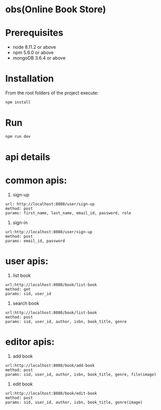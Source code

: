 # obs(Online Book Store)

Prerequisites
=============

* node 8.11.2 or above
* npm 5.6.0 or above
* mongoDB 3.6.4 or above

Installation
============

From the root folders of the project execute:

```bash
npm install
```

Run
===

```bash
npm run dev
```
# api details 

common apis:
===========
1) sign-up
```
url: http://localhost:8080/user/sign-up
method: post
params: first_name, last_name, email_id, password, role 
```
1) sign-in
```
url:http://localhost:8080/user/sign-up
method: post
params: email_id, password
```
user apis:
==========
1) list book
```
url:http://localhost:8080/book/list-book
method: get
params: sid, user_id
```
1) search book
```
url:http://localhost:8080/book/list-book
method: post
params: sid, user_id, author, isbn, book_title, genre
```
editor apis:
============
1) add book
```
url:http://localhost:8080/book/add-book
method: post
params: sid, user_id, author, isbn, book_title, genre, file(image)
```
1) edit book
```
url:http://localhost:8080/book/edit-book
method: post
params: sid, user_id, author, isbn, book_title, genre(image)
```
